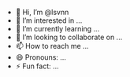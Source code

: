 - 👋 Hi, I’m @lsvnn
- 👀 I’m interested in ...
- 🌱 I’m currently learning ...
- 💞️ I’m looking to collaborate on ...
- 📫 How to reach me ...
- 😄 Pronouns: ...
- ⚡ Fun fact: ...

<!---
lsvnn/lsvnn is a ✨ special ✨ repository because its `README.md` (this file) appears on your GitHub profile.
You can click the Preview link to take a look at your changes.
--->
